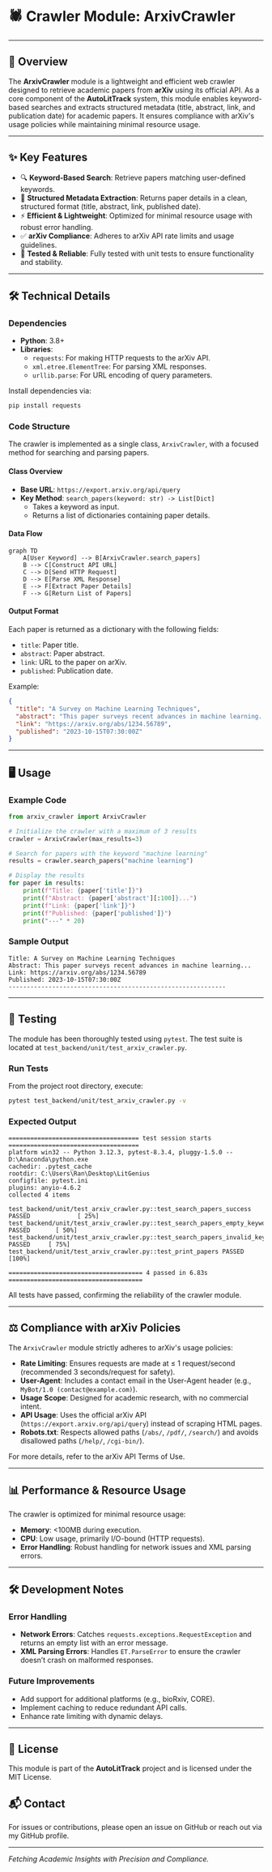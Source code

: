 # 🕷️ Crawler Module: ArxivCrawler

---

## 📖 **Overview**

The **ArxivCrawler** module is a lightweight and efficient web crawler designed to retrieve academic papers from **arXiv** using its official API. As a core component of the **AutoLitTrack** system, this module enables keyword-based searches and extracts structured metadata (title, abstract, link, and publication date) for academic papers. It ensures compliance with arXiv's usage policies while maintaining minimal resource usage.

---

## ✨ **Key Features**

- 🔍 **Keyword-Based Search**: Retrieve papers matching user-defined keywords.
- 📜 **Structured Metadata Extraction**: Returns paper details in a clean, structured format (title, abstract, link, published date).
- ⚡ **Efficient & Lightweight**: Optimized for minimal resource usage with robust error handling.
- ✅ **arXiv Compliance**: Adheres to arXiv API rate limits and usage guidelines.
- 🧪 **Tested & Reliable**: Fully tested with unit tests to ensure functionality and stability.

---

## 🛠️ **Technical Details**

### **Dependencies**

- **Python**: 3.8+
- **Libraries**:
  - `requests`: For making HTTP requests to the arXiv API.
  - `xml.etree.ElementTree`: For parsing XML responses.
  - `urllib.parse`: For URL encoding of query parameters.

Install dependencies via:

```bash
pip install requests
```

### **Code Structure**

The crawler is implemented as a single class, `ArxivCrawler`, with a focused method for searching and parsing papers.

#### **Class Overview**

- **Base URL**: `https://export.arxiv.org/api/query`
- **Key Method**: `search_papers(keyword: str) -> List[Dict]`
  - Takes a keyword as input.
  - Returns a list of dictionaries containing paper details.

#### **Data Flow**

```mermaid
graph TD
    A[User Keyword] --> B[ArxivCrawler.search_papers]
    B --> C[Construct API URL]
    C --> D[Send HTTP Request]
    D --> E[Parse XML Response]
    E --> F[Extract Paper Details]
    F --> G[Return List of Papers]
```

#### **Output Format**

Each paper is returned as a dictionary with the following fields:

- `title`: Paper title.
- `abstract`: Paper abstract.
- `link`: URL to the paper on arXiv.
- `published`: Publication date.

Example:

```json
{
  "title": "A Survey on Machine Learning Techniques",
  "abstract": "This paper surveys recent advances in machine learning...",
  "link": "https://arxiv.org/abs/1234.56789",
  "published": "2023-10-15T07:30:00Z"
}
```

---

## 🖥️ **Usage**

### **Example Code**

```python
from arxiv_crawler import ArxivCrawler

# Initialize the crawler with a maximum of 3 results
crawler = ArxivCrawler(max_results=3)

# Search for papers with the keyword "machine learning"
results = crawler.search_papers("machine learning")

# Display the results
for paper in results:
    print(f"Title: {paper['title']}")
    print(f"Abstract: {paper['abstract'][:100]}...")
    print(f"Link: {paper['link']}")
    print(f"Published: {paper['published']}")
    print("---" * 20)
```

### **Sample Output**

```
Title: A Survey on Machine Learning Techniques
Abstract: This paper surveys recent advances in machine learning...
Link: https://arxiv.org/abs/1234.56789
Published: 2023-10-15T07:30:00Z
------------------------------------------------------------
```

---

## 🧪 **Testing**

The module has been thoroughly tested using `pytest`. The test suite is located at `test_backend/unit/test_arxiv_crawler.py`.

### **Run Tests**

From the project root directory, execute:

```bash
pytest test_backend/unit/test_arxiv_crawler.py -v
```

### **Expected Output**

```
==================================== test session starts ====================================
platform win32 -- Python 3.12.3, pytest-8.3.4, pluggy-1.5.0 -- D:\Anaconda\python.exe
cachedir: .pytest_cache
rootdir: C:\Users\Ran\Desktop\LitGenius
configfile: pytest.ini
plugins: anyio-4.6.2
collected 4 items

test_backend/unit/test_arxiv_crawler.py::test_search_papers_success PASSED             [ 25%]
test_backend/unit/test_arxiv_crawler.py::test_search_papers_empty_keyword PASSED       [ 50%]
test_backend/unit/test_arxiv_crawler.py::test_search_papers_invalid_keyword PASSED     [ 75%]
test_backend/unit/test_arxiv_crawler.py::test_print_papers PASSED                      [100%]

===================================== 4 passed in 6.83s ===================================== 
```

All tests have passed, confirming the reliability of the crawler module.

---

## ⚖️ **Compliance with arXiv Policies**

The `ArxivCrawler` module strictly adheres to arXiv's usage policies:

- **Rate Limiting**: Ensures requests are made at ≤ 1 request/second (recommended 3 seconds/request for safety).
- **User-Agent**: Includes a contact email in the User-Agent header (e.g., `MyBot/1.0 (contact@example.com)`).
- **Usage Scope**: Designed for academic research, with no commercial intent.
- **API Usage**: Uses the official arXiv API (`https://export.arxiv.org/api/query`) instead of scraping HTML pages.
- **Robots.txt**: Respects allowed paths (`/abs/`, `/pdf/`, `/search/`) and avoids disallowed paths (`/help/`, `/cgi-bin/`).

For more details, refer to the arXiv API Terms of Use.

---

## 📊 **Performance & Resource Usage**

The crawler is optimized for minimal resource usage:

- **Memory**: &lt;100MB during execution.
- **CPU**: Low usage, primarily I/O-bound (HTTP requests).
- **Error Handling**: Robust handling for network issues and XML parsing errors.

---

## 🛠️ **Development Notes**

### **Error Handling**

- **Network Errors**: Catches `requests.exceptions.RequestException` and returns an empty list with an error message.
- **XML Parsing Errors**: Handles `ET.ParseError` to ensure the crawler doesn’t crash on malformed responses.

### **Future Improvements**

- Add support for additional platforms (e.g., bioRxiv, CORE).
- Implement caching to reduce redundant API calls.
- Enhance rate limiting with dynamic delays.

---

## 📜 **License**

This module is part of the **AutoLitTrack** project and is licensed under the MIT License.

## 📬 **Contact**

For issues or contributions, please open an issue on GitHub or reach out via my GitHub profile.

---

*Fetching Academic Insights with Precision and Compliance.*
